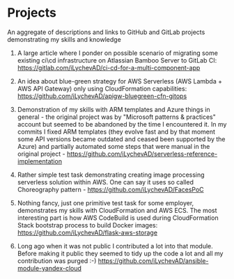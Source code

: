 # Projects
An aggregate of descriptions and links to GitHub and GitLab projects demonstrating my skills and knowledge

1. A large article where I ponder on possible scenario of migrating some existing ci\cd infrastructure on Atlassian Bamboo Server to GitLab CI:
https://gitlab.com/iLychevAD/ci-cd-for-a-multi-component-app

2. An idea about blue-green strategy for AWS Serverless (AWS Lambda + AWS API Gateway) only using CloudFormation capabilities: 
https://github.com/iLychevAD/apigw-bluegreen-cfn-gitops

3. Demonstration of my skills with ARM templates and Azure things in general - the original project was by "Microsoft patterns & practices" account but  seemed to be abandoned by the time I encountered it. In my commits I fixed ARM templates (they evolve fast and by that moment some API versions became outdated and ceased been supported by the Azure) and partially automated some steps that were manual in the original project - https://github.com/iLychevAD/serverless-reference-implementation

4. Rather simple test task demonstrating creating image processing serverless solution within AWS. One can say it uses so called Choreography pattern -  https://github.com/iLychevAD/FacesPoC

5. Nothing fancy, just one primitive test task for some employer, demonstrates my skills with CloudFormation and AWS ECS. The most interesting part is how AWS CodeBuild is used during CloudFormation Stack bootstrap process to build Docker images: 
https://github.com/iLychevAD/flask-aws-storage 

6. Long ago when it was not public I contributed a lot into that module. Before making it public they seemed to tidy up the code a lot and all my contribution was purged :-)
https://github.com/iLychevAD/ansible-module-yandex-cloud
